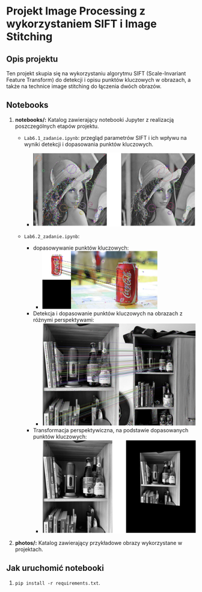 # Projekt Image Processing z wykorzystaniem SIFT i Image Stitching

## Opis projektu

Ten projekt skupia się na wykorzystaniu algorytmu SIFT (Scale-Invariant Feature Transform) do detekcji i opisu punktów kluczowych w obrazach, a także na technice image stitching do łączenia dwóch obrazów.





## Notebooks

1. **notebooks/:** Katalog zawierający notebooki Jupyter z realizacją poszczególnych etapów projektu.

   - `Lab6.1_zadanie.ipynb`: przegląd parametrów SIFT i ich wpływu na wyniki detekcji i dopasowania punktów kluczowych.
        - <img src="media/lena_kp.png" alt="lena_kp.png" style="zoom:50%;" />

   - `Lab6.2_zadanie.ipynb`: 
     - dopasowywanie punktów kluczowych:
        - <img src="media/coke_matching.png" alt="lena_kp.png" style="zoom:30%;" />
     - Detekcja i dopasowanie punktów kluczowych na obrazach z różnymi perspektywami:
        - <img src="media/shelf_matching.png" alt="lena_stitched.png" style="zoom:41.5%;" />
     - Transformacja perspektywiczna, na podstawie dopasowanych punktów kluczowych:
        - <img src="media/shelf_transform.png" alt="lena_kp.png" style="zoom:41.5%;" />




2. **photos/:** Katalog zawierający przykładowe obrazy wykorzystane w projektach.


## Jak uruchomić notebooki

1. `pip install -r requirements.txt`.

